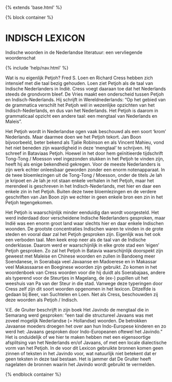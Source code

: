 {% extends 'base.html' %}

{% block container %}

<div class="hero-unit">
<h1>INDISCH LEXICON</h1>

<p>Indische woorden in de Nederlandse literatuur: een vervliegende woordenschat</p>
</div>

{% include 'help/nav.html' %}
 
Wat is nu eigenlijk Petjoh? Fred S. Loen en Richard Cress hebben zich intensief met die taal bezig gehouden. Loen ziet Petjoh als de taal van Indische Nederlanders in Indië. Cress voegt daaraan toe dat het Nederlands steeds de grondvorm bleef.
De Vries maakt een onderscheid tussen Petjoh en Indisch-Nederlands. Hij schrijft in Wereldnederlands: “Op het gebied van de grammatica verschilt het Petjoh wél in wezenlijke opzichten van het Indisch-Nederlands, en dus van het Nederlands. Het Petjoh is daarom in grammaticaal opzicht een andere taal: een mengtaal van Nederlands en Maleis”.
 
Het Petjoh wordt in Nederlandse ogen vaak beschouwd als een soort ‘krom’ Nederlands. Maar daarmee doen we het Petjoh tekort. Jan Boon bijvoorbeeld, beter bekend als Tjalie Robinson en als Vincent Mahieu, vond het niet beneden zijn waardigheid in deze ‘mengtaal’ te schrijven. Hij schreef in Bataviaas Petjoh. Hoewel in het door hem geïnitieerde tijdschrift Tong-Tong / Moesson veel ingezonden stukken in het Petjoh te vinden zijn, heeft hij als enige bekendheid gekregen. Voor de meeste Nederlanders is zijn werk echter onleesbaar geworden zonder een enorm notenapparaat. In de twee bloemlezingen uit de Tong-Tong / Moesson, onder de titels Je lah je kripoet en Je lah je rot staan enkele verhalen in het Petjoh, maar het merendeel is geschreven in het Indisch-Nederlands, met hier en daar een enkele zin in het Petjoh. Buiten deze twee bloemlezingen en de verdere geschriften van Jan Boon zijn we echter in geen enkele bron een zin in het Petjoh tegengekomen.
 
Het Petjoh is waarschijnlijk minder eenduidig dan wordt voorgesteld. Het werd inderdaad door verscheidene Indische Nederlanders gesproken, maar Indië was een enorm groot land waar slechts hier en daar enkele Indischen woonden. De grootste concentraties Indischen waren te vinden in de grote steden en vooral daar zal het Petjoh gesproken zijn. Eigenlijk was het ook een verboden taal. Men keek erop neer als de taal van de Indische onderklasse. Daarom werd er waarschijnlijk in elke grote stad een ‘eigen’ Petjoh gesproken. Zo zal het Petjoh in Batavia waarschijnlijk doorspekt zijn geweest met Maleise en Chinese woorden en zullen in Bandoeng meer Soendanese, in Soerabaja veel Javaanse en Madoerese en in Makassar veel Makassaarse en Boeginese woorden zijn gebruikt. Zo komen in het woordenboek van Cress woorden voor die hij duidt als Soerabajaas, andere als typerend voor de Steurtjes in Magelang, de (ex-) pupillen uit het weeshuis van Pa van der Steur in die stad. Vanwege deze typeringen door Cress zelf zijn dit soort woorden opgenomen in het lexicon. Ditzelfde is gedaan bij Beer, van Suchtelen en Loen. Net als Cress, beschouwden zij deze woorden als Petjoh / Indisch.
 
V.E. de Gruiter beschrijft in zijn boek Het Javindo de mengtaal die in Semarang werd gesproken: “een taal die structureel Javaans was met zoveel mogelijk Nederlandse (= Hollandse) woorden. De betrokken Javaanse moeders droegen het over aan hun Indo-Europese kinderen en zo werd het: Javaans gesproken door Indo-Europeanen oftewel het Javindo.” Het is onduidelijk of we hier te maken hebben met een eigensoortige afsplitsing van het Nederlands en/of Javaans, of met een locale dialectische vorm van het Petjoh. In de voor dit Lexicon gebruikte bronnen komen geen zinnen of teksten in het Javindo voor, wat natuurlijk niet betekent dat er geen teksten in deze taal bestaan. Het is jammer dat De Gruiter heeft nagelaten de bronnen waarin het Javindo wordt gebruikt te vermelden.

{% endblock container %}